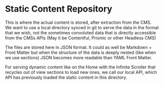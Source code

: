 # Static Content Repository

This is where the actual content is stored, after extraction from the CMS.
We want to use a local directory synced in git to serve the data in the format that we wish, not the sometimes convoluted data that is directly accessible from the CMSs APIs (May it be Contentful, Prismic or other Headless CMS)

The files are stored here in JSON format. It could as well be Markdown + Front Matter but when the structure of the data is deeply nested (like when we use sections) JSON becomes more readable than YAML Front Matter.

For serving dynamic content like on the Home with the Infinite Scroller that recycles out of view sections to load new ones, we call our local API, which API has previously loaded the static content in this directory.
